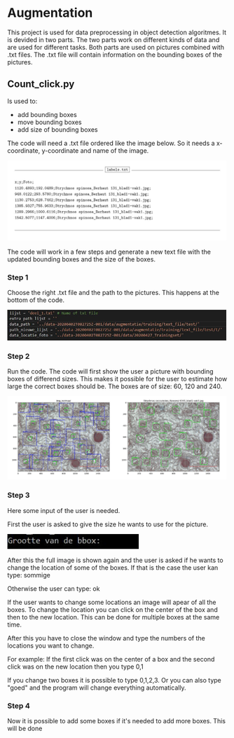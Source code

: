 # Augmentation

This project is used for data preprocessing in object detection algoritmes. It is devided in two parts. 
The two parts work on different kinds of data and are used for different tasks.
Both parts are used on pictures combined with .txt files.
The .txt file will contain information on the bounding boxes of the pictures.


## Count_click.py

Is used to: 
* add bounding boxes
* move bounding boxes
* add size of bounding boxes

The code will need a .txt file ordered like the image below. So it needs a x-coordinate, y-coordinate and name of the image.

<img src="images/lijst.JPG" width="500" >

The code will work in a few steps and generate a new text file with the updated bounding boxes and the size of the boxes.

### Step 1
Choose the right .txt file and the path to the pictures.
This happens at the bottom of the code.


<img src="images/stap_0.JPG" width="500" >


### Step 2

Run the code. The code will first show the user a picture with bounding boxes of differend sizes. This makes it possible for the user to estimate how large the correct boxes should be. The boxes are of size: 60, 120 and 240.

<img src="images/stap_1JPG.JPG" width="500" >

### Step 3
Here some input of the user is needed.

First the user is asked to give the size he wants to use for the picture.

<img src="images/stap_2.JPG" width="300" >

After this the full image is shown again and the user is asked if he wants to change the location of some of the boxes.
If that is the case the user kan type: sommige

Otherwise the user can type: ok

If the user wants to change some locations an image will apear of all the boxes. To change the location you can click on the center of the box and then to the new location. This can be done for multiple boxes at the same time. 

After this you have to close the window and type the numbers of the locations you want to change.

For example: If the first click was on the center of a box and the second click was on the new location then you type 0,1

If you change two boxes it is possible to type 0,1,2,3. Or you can also type "goed" and the program will change everything automatically.

### Step 4
Now it is possible to add some boxes if it's needed to add more boxes. This will be done 




